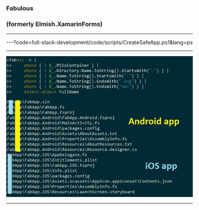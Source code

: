 
### Fabulous

### (formerly Elmish.XamarinForms)

---



---?code=full-stack-development/code/scripts/CreateSafeApp.ps1&lang=ps

---

![Files](full-stack-development/assets/img/FabulousAppNewFilesAnnotated.jpg)

---


